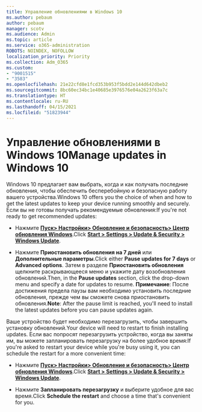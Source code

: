 ```yaml
---
title: Управление обновлениями в Windows 10
ms.author: pebaum
author: pebaum
manager: scotv
ms.audience: Admin
ms.topic: article
ms.service: o365-administration
ROBOTS: NOINDEX, NOFOLLOW
localization_priority: Priority
ms.collection: Adm_O365
ms.custom:
- "9001515"
- "3583"
ms.openlocfilehash: 21e22cfd8e1fcd353b953f5bdd2e144d642dbeb2
ms.sourcegitcommit: 8bc60ec34bc1e40685e3976576e04a2623f63a7c
ms.translationtype: HT
ms.contentlocale: ru-RU
ms.lasthandoff: 04/15/2021
ms.locfileid: "51823944"
---
```

# <a name="manage-updates-in-windows-10"></a><span data-ttu-id="1dca5-102">Управление обновлениями в Windows 10</span><span class="sxs-lookup"><span data-stu-id="1dca5-102">Manage updates in Windows 10</span></span>

<span data-ttu-id="1dca5-103">Windows 10 предлагает вам выбрать, когда и как получать последние обновления, чтобы обеспечить бесперебойную и безопасную работу вашего устройства.</span><span class="sxs-lookup"><span data-stu-id="1dca5-103">Windows 10 offers you the choice of when and how to get the latest updates to keep your device running smoothly and securely.</span></span> <span data-ttu-id="1dca5-104">Если вы не готовы получать рекомендуемые обновления:</span><span class="sxs-lookup"><span data-stu-id="1dca5-104">If you're not ready to get recommended updates:</span></span>

- <span data-ttu-id="1dca5-105">Нажмите **[Пуск> Настройки> Обновление и безопасность> Центр обновления Windows](ms-settings:windowsupdate)**.</span><span class="sxs-lookup"><span data-stu-id="1dca5-105">Click **[Start > Settings > Update & Security > Windows Update](ms-settings:windowsupdate)**.</span></span>

- <span data-ttu-id="1dca5-106">Нажмите **Приостановить обновления на 7 дней** или **Дополнительные параметры**.</span><span class="sxs-lookup"><span data-stu-id="1dca5-106">Click either **Pause updates for 7 days** or **Advanced options**.</span></span> <span data-ttu-id="1dca5-107">Затем в разделе **Приостановить обновления** щелкните раскрывающееся меню и укажите дату возобновления обновлений.</span><span class="sxs-lookup"><span data-stu-id="1dca5-107">Then, in the **Pause updates** section, click the drop-down menu and specify a date for updates to resume.</span></span> <span data-ttu-id="1dca5-108">**Примечание**: После достижения предела паузы вам необходимо установить последние обновления, прежде чем вы сможете снова приостановить обновления.</span><span class="sxs-lookup"><span data-stu-id="1dca5-108">**Note**: After the pause limit is reached, you'll need to install the latest updates before you can pause updates again.</span></span>

<span data-ttu-id="1dca5-109">Ваше устройство будет необходимо перезагрузить, чтобы завершить установку обновлений.</span><span class="sxs-lookup"><span data-stu-id="1dca5-109">Your device will need to restart to finish installing updates.</span></span> <span data-ttu-id="1dca5-110">Если вас попросят перезагрузить устройство, когда вы заняты им, вы можете запланировать перезагрузку на более удобное время:</span><span class="sxs-lookup"><span data-stu-id="1dca5-110">If you're asked to restart your device while you're busy using it, you can schedule the restart for a more convenient time:</span></span>

- <span data-ttu-id="1dca5-111">Нажмите **[Пуск> Настройки> Обновление и безопасность> Центр обновления Windows](ms-settings:windowsupdate)**.</span><span class="sxs-lookup"><span data-stu-id="1dca5-111">Click **[Start > Settings > Update & Security > Windows Update](ms-settings:windowsupdate)**.</span></span>

- <span data-ttu-id="1dca5-112">Нажмите **Запланировать перезагрузку** и выберите удобное для вас время.</span><span class="sxs-lookup"><span data-stu-id="1dca5-112">Click **Schedule the restart** and choose a time that's convenient for you.</span></span>
